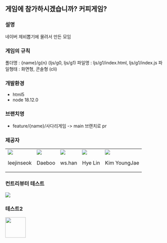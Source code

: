 ## 게임에 참가하시겠습니까? 커피게임?

### 설명

네이버 제비뽑기에 물려서 만든 모임

### 게임의 규칙

폴더명 : {name}/g{n} (ljs/g0, ljs/g1)
파일명 : ljs/g1/index.html, ljs/g1/index.js
파일형태 : 화면형, 콘솔형 (cli)

### 개발환경

- html5
- node 18.12.0

### 브랜치명

- feature/{name}/사다리게임 -> main 브랜치로 pr

### 제공자

<table>
  <tr>
    <td>
      <div>
        <img src="https://avatars.githubusercontent.com/u/7136340?s=60&v=4" />
      </div>
      <p>
        leejinseok
      </p>
    </td>
   <td>
      <div>
        <img src="https://avatars.githubusercontent.com/u/31311554?s=64&v=4" />
      </div>
      <p>
        Daeboo
      </p>
    </td>
    <td>
      <div>
        <img src="https://avatars.githubusercontent.com/u/66585319?s=60&v=4" />
      </div>
      <p>
        ws.han
      </p>
    </td>
    <td>
      <div>
        <img src="https://avatars.githubusercontent.com/u/90893364?s=64&v=4" />
      </div>
      <p>
        Hye Lin
      </p>
    </td>
    <td>
      <div>
        <img src="https://avatars.githubusercontent.com/u/75660658?s=64&v=4" />
      </div>
      <p>
        Kim YoungJae
      </p>
    </td>
  <tr>
</table>

### 컨트리뷰터 테스트

<a href="https://github.com/leejinseok/buff-coffee-game/graphs/contributors">
  <img src="https://contrib.rocks/image?repo=leejinseok/buff-coffee-game" />
</a>

### 테스트2

 <img height="65px" src="https://s3.ap-northeast-2.amazonaws.com/dev.k-pop.site/profile.png" />

<!-- MARKDOWN LINKS & IMAGES -->
<!-- https://www.markdownguide.org/basic-syntax/#reference-style-links -->

[contributors-url]: https://github.com/leejinseok/buff-coffee-game/graphs/contributors
